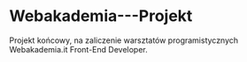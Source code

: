 # Webakademia---Projekt
Projekt końcowy, na zaliczenie warsztatów programistycznych Webakademia.it Front-End Developer.


